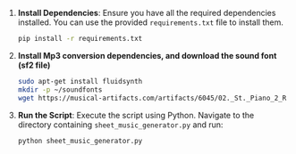 1. **Install Dependencies**:
    Ensure you have all the required dependencies installed. You can use the provided `requirements.txt` file to install them.
    ```sh
    pip install -r requirements.txt
    ```

2.  **Install Mp3 conversion dependencies, and download the sound font (sf2 file)**
    ```sh
    sudo apt-get install fluidsynth
    mkdir -p ~/soundfonts
    wget https://musical-artifacts.com/artifacts/6045/02._St._Piano_2_Remastered.sf2  -O ~/soundfonts/st_piano.sf2
    ```

4. **Run the Script**:
    Execute the script using Python. Navigate to the directory containing `sheet_music_generator.py` and run:
    ```sh
    python sheet_music_generator.py
    ```
